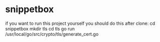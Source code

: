# snippetbox
if you want to run this project yourself you should do this after clone:
    cd snippetbox
    mkdir tls
    cd tls
    go run /usr/local/go/src/crypto/tls/generate_cert.go

